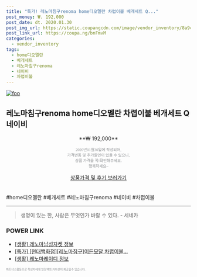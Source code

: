 ```yaml
--- 
title: "특가! 레노마침구renoma home디오멜란 차렵이불 베개세트 Q..." 
post_money: ₩. 192,000 
post_date: dt. 2020.01.30 
post_img_url: https://static.coupangcdn.com/image/vendor_inventory/8a9c/1bebe02ef250acfd9e4160e1c813c9f6bf16eb8819b25be69c11adb7ccd6.jpg 
post_link_url: https://coupa.ng/bnFmvM 
categories: 
  - vendor_inventory 
tags: 
  - home디오멜란 
  - 베개세트 
  - 레노마침구renoma 
  - 네이비 
  - 차렵이불 
--- 
```

[![foo](https://static.coupangcdn.com/image/vendor_inventory/8a9c/1bebe02ef250acfd9e4160e1c813c9f6bf16eb8819b25be69c11adb7ccd6.jpg)](https://coupa.ng/bnFmvM) 

## 레노마침구renoma home디오멜란 차렵이불 베개세트 Q 네이비 
<p style="text-align: center;">**₩ 192,000**</p> 
<p style="text-align: center;"><span style="color: #898c8f; font-family: Georgia,Times,serif; font-size: 0.75em;">2020년01월30일에 작성되어, <br>가격변동 및 추가할인이 있을 수 있으니,<br> 상품 가격을 꼭!확인해주세요.<br>행복하세요~</span> 
</p>	 
<div markdown="0" style="text-align: center;"><a href="https://coupa.ng/bnFmvM" class="btn btn--success">상품가격 및 후기 보러가기</a></div> 
<br><br> 
  #home디오멜란 #베개세트 #레노마침구renoma #네이비 #차렵이불 
<hr> 

> 생명이 있는 한, 사람은 무엇인가 바랄 수 있다. - 세네카 


### POWER LINK

* <a href="https://blog.naver.com/santokki14/221770451848" target="_blank"> [생활] 레노마남성자켓 정보 </a>
* <a href="https://blog.naver.com/an0733/221789825035" target="_blank">[특가] [현대백화점][레노마침구]이든모달 차렵이불...</a>
* <a href="https://blog.naver.com/santokki14/221768171292" target="_blank"> [생활] 레노마레이디 정보 </a>

<span style="color: #898c8f; font-family: Georgia,Times,serif; font-size: 0.55em;">파트너스활동으로 작성자에게 일정액의 커미션이 제공될수 있습니다.</span> 
